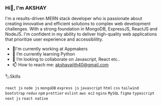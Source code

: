 ### Hi👋, I'm  AKSHAY

I'm a results-driven MERN stack developer who is passionate about creating innovative and efficient solutions to complex web development challenges. With a strong foundation in MongoDB, ExpressJS, ReactJS and NodeJS. I'm confident in my ability to deliver high-quality web applications that prioritize user experience and accessiblility.

- 🔭I'm currently working at Appmakers
- 🌱 I’m currently learning Python
- 👯 I’m looking to collaborate on Javascript, React etc..
- 📫 How to reach me: akshayajith40@gmail.com

🏷️Skills

`react js` `node js` `mongoDB` `express js` `javascript` `html` `css` `tailwind` `bootstrap` `redux` `npm` `prettier` `eslint` `aws ec2` `nginx` `MySQL` `figma`
`typescript` `next js` `react native`

